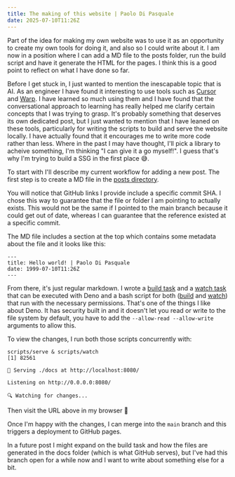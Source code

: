 ```yaml
---
title: The making of this website | Paolo Di Pasquale
date: 2025-07-10T11:26Z
---
```

Part of the idea for making my own website was to use it as an opportunity to create my own tools for doing it, and also so I could write about it. I am now in a position where I can add a MD file to the posts folder, run the build script and have it generate the HTML for the pages. I think this is a good point to reflect on what I have done so far.

Before I get stuck in, I just wanted to mention the inescapable topic that is AI. As an engineer I have found it interesting to use tools such as [Cursor](https://cursor.com/en) and [Warp](https://www.warp.dev/). I have learned so much using them and I have found that the conversational approach to learning has really helped me clarify certain concepts that I was trying to grasp. It's probably something that deserves its own dedicated post, but I just wanted to mention that I have leaned on these tools, particularly for writing the scripts to build and serve the website locally. I have actually found that it encourages me to write more code rather than less. Where in the past I may have thought, I'll pick a library to acheive something, I'm thinking "I can give it a go myself!". I guess that's why I'm trying to build a SSG in the first place 😅.

To start with I'll describe my current workflow for adding a new post. The first step is to create a MD file in the [posts directory](https://github.com/pdp2/hi/tree/e676a82f5251cda1b254d91baf9fb7ee3f7128be/posts).

<aside data-type="note">
  You will notice that GitHub links I provide include a specific commit SHA. I chose this way to guarantee that the file or folder I am pointing to actually exists. This would not be the same if I pointed to the main branch because it could get out of date, whereas I can guarantee that the reference existed at a specific commit.
</aside>

The MD file includes a section at the top which contains some metadata about the file and it looks like this:

```
---
title: Hello world! | Paolo Di Pasquale
date: 1999-07-10T11:26Z
---
```

From there, it's just regular markdown. I wrote a [build task](https://github.com/pdp2/hi/blob/e676a82f5251cda1b254d91baf9fb7ee3f7128be/scripts/tasks/build.js) and a [watch task](https://github.com/pdp2/hi/blob/e676a82f5251cda1b254d91baf9fb7ee3f7128be/scripts/tasks/watch.js) that can be executed with Deno and a bash script for both ([build](https://github.com/pdp2/hi/blob/e676a82f5251cda1b254d91baf9fb7ee3f7128be/scripts/build) and [watch](https://github.com/pdp2/hi/blob/e676a82f5251cda1b254d91baf9fb7ee3f7128be/scripts/watch)) that run with the necessary permissions. That's one of the things I like about Deno. It has security built in and it doesn't let you read or write to the file system by default, you have to add the `--allow-read --allow-write` arguments to allow this.

To view the changes, I run both those scripts concurrently with:

```
scripts/serve & scripts/watch
[1] 82561

🚀 Serving ./docs at http://localhost:8080/

Listening on http://0.0.0.0:8080/

🔍 Watching for changes...
```

Then visit the URL above in my browser 🙌

Once I'm happy with the changes, I can merge into the `main` branch and this triggers a deployment to GitHub pages.

In a future post I might expand on the build task and how the files are generated in the docs folder (which is what GitHub serves), but I've had this branch open for a while now and I want to write about something else for a bit.







